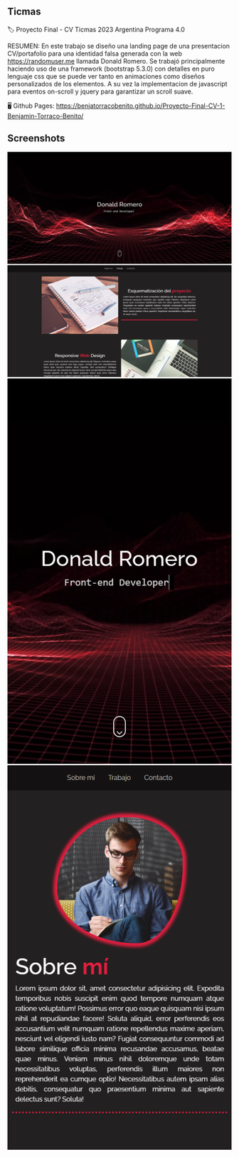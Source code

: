 ## Ticmas

🏷️ Proyecto Final - CV Ticmas 2023 Argentina Programa 4.0

RESUMEN:
En este trabajo se diseño una landing page de una presentacion CV/portafolio para una identidad falsa generada con la web https://randomuser.me llamada Donald Romero.
Se trabajó principalmente haciendo uso de una framework (bootstrap 5.3.0) con detalles en puro lenguaje css que se puede ver tanto en animaciones como diseños
personalizados de los elementos. A su vez la implementacion de javascript para eventos on-scroll y jquery para garantizar un scroll suave.

🖥️ Github Pages: https://benjatorracobenito.github.io/Proyecto-Final-CV-1-Benjamin-Torraco-Benito/

## Screenshots

![Screenshot](Screenshots/screenshot-1.png)
![Screenshot](Screenshots/screenshot-3.png)
![Screenshot](Screenshots/screenshot-4.png) 
![Screenshot](Screenshots/screenshot-5.png)
